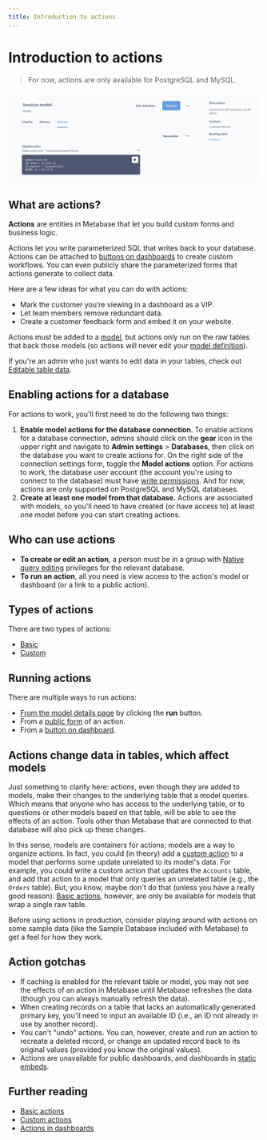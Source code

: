 ```yaml
---
title: Introduction to actions
---
```


# Introduction to actions

> For now, actions are only available for PostgreSQL and MySQL.

![Example action](./images/example-action.png)

## What are actions?

**Actions** are entities in Metabase that let you build custom forms and business logic.

Actions let you write parameterized SQL that writes back to your database. Actions can be attached to [buttons on dashboards](../dashboards/actions.md) to create custom workflows. You can even publicly share the parameterized forms that actions generate to collect data.

Here are a few ideas for what you can do with actions:

- Mark the customer you’re viewing in a dashboard as a VIP.
- Let team members remove redundant data.
- Create a customer feedback form and embed it on your website.

Actions must be added to a [model](../data-modeling/models.md), but actions only run on the raw tables that back those models (so actions will never edit your [model definition](../data-modeling/models.md#edit-a-models-query)).

If you're an admin who just wants to edit data in your tables, check out [Editable table data](../data-modeling/editable-tables.md).

## Enabling actions for a database

For actions to work, you'll first need to do the following two things:

1. **Enable model actions for the database connection**. To enable actions for a database connection, admins should click on the **gear** icon in the upper right and navigate to **Admin settings** > **Databases**, then click on the database you want to create actions for. On the right side of the connection settings form, toggle the **Model actions** option. For actions to work, the database user account (the account you're using to connect to the database) must have [write permissions](../databases/users-roles-privileges.md#privileges-to-enable-actions-and-editable-table-data). And for now, actions are only supported on PostgreSQL and MySQL databases.
2. **Create at least one model from that database.** Actions are associated with models, so you'll need to have created (or have access to) at least one model before you can start creating actions.

## Who can use actions

- **To create or edit an action**, a person must be in a group with [Native query editing](../permissions/data.md) privileges for the relevant database.
- **To run an action**, all you need is view access to the action's model or dashboard (or a link to a public action).

## Types of actions

There are two types of actions:

- [Basic](./basic.md)
- [Custom](./custom.md)

## Running actions

There are multiple ways to run actions:

- [From the model details page](../data-modeling/models.md#model-details) by clicking the **run** button.
- From a [public form](./custom.md#make-public) of an action.
- From a [button on dashboard](../dashboards/actions.md).

## Actions change data in tables, which affect models

Just something to clarify here: actions, even though they are added to models, make their changes to the underlying table that a model queries. Which means that anyone who has access to the underlying table, or to questions or other models based on that table, will be able to see the effects of an action. Tools other than Metabase that are connected to that database will also pick up these changes.

In this sense, models are containers for actions; models are a way to organize actions. In fact, you could (in theory) add a [custom action](./custom.md) to a model that performs some update unrelated to its model's data. For example, you could write a custom action that updates the `Accounts` table, and add that action to a model that only queries an unrelated table (e.g., the `Orders` table). But, you know, maybe don't do that (unless you have a really good reason). [Basic actions](./basic.md), however, are only be available for models that wrap a single raw table.

Before using actions in production, consider playing around with actions on some sample data (like the Sample Database included with Metabase) to get a feel for how they work.

## Action gotchas

- If caching is enabled for the relevant table or model, you may not see the effects of an action in Metabase until Metabase refreshes the data (though you can always manually refresh the data).
- When creating records on a table that lacks an automatically generated primary key, you'll need to input an available ID (i.e., an ID not already in use by another record).
- You can't "undo" actions. You can, however, create and run an action to recreate a deleted record, or change an updated record back to its original values (provided you know the original values).
- Actions are unavailable for public dashboards, and dashboards in [static embeds](../embedding/static-embedding.md).

## Further reading

- [Basic actions](./basic.md)
- [Custom actions](./custom.md)
- [Actions in dashboards](../dashboards/actions.md)
